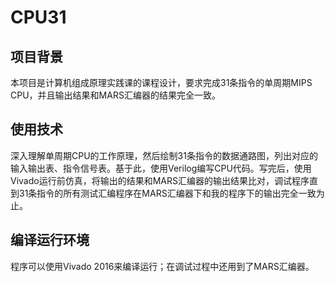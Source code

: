 # CPU31

## 项目背景

本项目是计算机组成原理实践课的课程设计，要求完成31条指令的单周期MIPS CPU，并且输出结果和MARS汇编器的结果完全一致。



## 使用技术

深入理解单周期CPU的工作原理，然后绘制31条指令的数据通路图，列出对应的输入输出表、指令信号表。基于此，使用Verilog编写CPU代码。写完后，使用Vivado运行前仿真，将输出的结果和MARS汇编器的输出结果比对，调试程序直到31条指令的所有测试汇编程序在MARS汇编器下和我的程序下的输出完全一致为止。



## 编译运行环境

程序可以使用Vivado 2016来编译运行；在调试过程中还用到了MARS汇编器。

